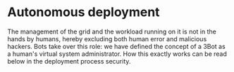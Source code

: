 # Autonomous deployment

The management of the grid and the workload running on it is not in the hands by humans, hereby excluding both human error and malicious hackers. Bots take over this role: we have defined the concept of a 3Bot as a human's virtual system administrator. How this exactly works can be read below in the deployment process security.
